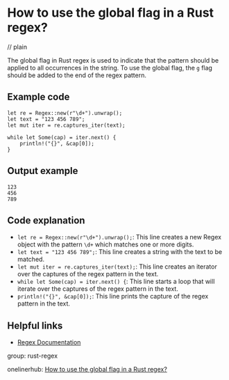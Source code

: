 # How to use the global flag in a Rust regex?
// plain

The global flag in Rust regex is used to indicate that the pattern should be applied to all occurrences in the string. To use the global flag, the `g` flag should be added to the end of the regex pattern.

## Example code

```
let re = Regex::new(r"\d+").unwrap();
let text = "123 456 789";
let mut iter = re.captures_iter(text);

while let Some(cap) = iter.next() {
    println!("{}", &cap[0]);
}
```

## Output example

```
123
456
789
```

## Code explanation

- `let re = Regex::new(r"\d+").unwrap();`: This line creates a new Regex object with the pattern `\d+` which matches one or more digits.
- `let text = "123 456 789";`: This line creates a string with the text to be matched.
- `let mut iter = re.captures_iter(text);`: This line creates an iterator over the captures of the regex pattern in the text.
- `while let Some(cap) = iter.next() {`: This line starts a loop that will iterate over the captures of the regex pattern in the text.
- `println!("{}", &cap[0]);`: This line prints the capture of the regex pattern in the text.

## Helpful links
- [Regex Documentation](https://doc.rust-lang.org/regex/regex/index.html)

group: rust-regex

onelinerhub: [How to use the global flag in a Rust regex?](https://onelinerhub.com/rust/how-to-use-the-global-flag-in-a-rust-regex)